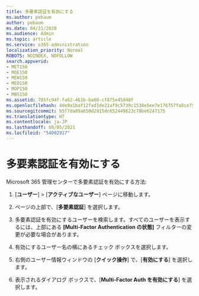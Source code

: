 ```yaml
---
title: 多要素認証を有効にする
ms.author: pebaum
author: pebaum
ms.date: 04/21/2020
ms.audience: Admin
ms.topic: article
ms.service: o365-administration
localization_priority: Normal
ROBOTS: NOINDEX, NOFOLLOW
search.appverid:
- MET150
- MOE150
- MEW150
- MED150
- MOP150
- MBS150
ms.assetid: 785fc94f-fa62-461b-ba00-cf875e45d48f
ms.openlocfilehash: 4de9a1baf12fad1de21af9c5739c1538e5ee7e176757fa8ce7586aa3a7f2b71f
ms.sourcegitcommit: b5f7da89a650d2915dc652449623c78be6247175
ms.translationtype: HT
ms.contentlocale: ja-JP
ms.lasthandoff: 08/05/2021
ms.locfileid: "54002917"
---
```

# <a name="enable-multi-factor-authentication"></a>多要素認証を有効にする

Microsoft 365 管理センターで多要素認証を有効にする方法:

1. [**ユーザー**] \> [**アクティブなユーザー**] ページに移動します。
    
2. ページの上部で、[**多要素認証**] を選択します。 
    
3. 多要素認証を有効にするユーザーを検索します。すべてのユーザーを表示するには、上部にある **[Multi-Factor Authentication の状態]** フィルターの変更が必要な場合があります。
    
4. 有効にするユーザー名の横にあるチェック ボックスを選択します。
    
5.  右側のユーザー情報ウィンドウの [**クイック操作**] で、[**有効にする**] を選択します。 
    
6. 表示されるダイアログ ボックスで、[**Multi-Factor Auth を有効にする**] を選択します。 
    

